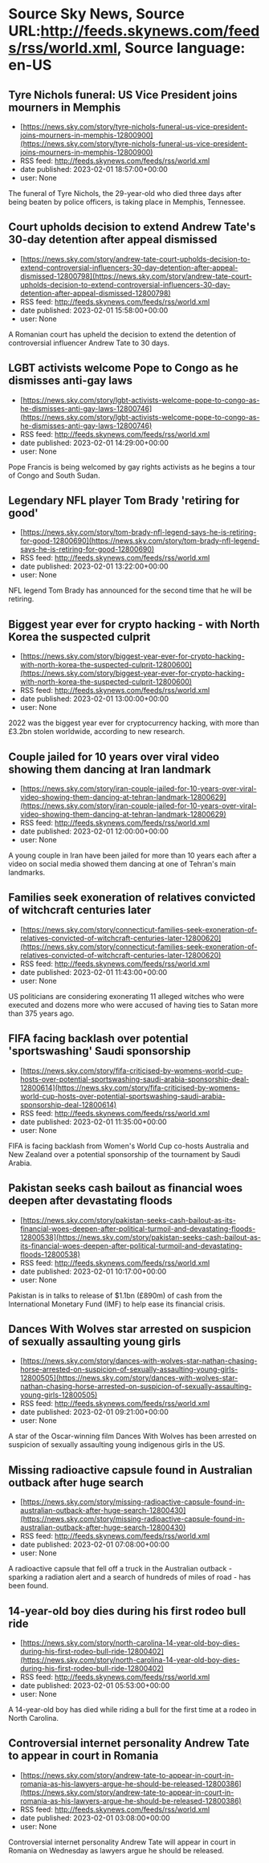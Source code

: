 # Source Sky News, Source URL:http://feeds.skynews.com/feeds/rss/world.xml, Source language: en-US

## Tyre Nichols funeral: US Vice President joins mourners in Memphis
 - [https://news.sky.com/story/tyre-nichols-funeral-us-vice-president-joins-mourners-in-memphis-12800900](https://news.sky.com/story/tyre-nichols-funeral-us-vice-president-joins-mourners-in-memphis-12800900)
 - RSS feed: http://feeds.skynews.com/feeds/rss/world.xml
 - date published: 2023-02-01 18:57:00+00:00
 - user: None

The funeral of Tyre Nichols, the 29-year-old who died three days after being beaten by police officers, is taking place in Memphis, Tennessee.&#160;

## Court upholds decision to extend Andrew Tate's 30-day detention after appeal dismissed
 - [https://news.sky.com/story/andrew-tate-court-upholds-decision-to-extend-controversial-influencers-30-day-detention-after-appeal-dismissed-12800798](https://news.sky.com/story/andrew-tate-court-upholds-decision-to-extend-controversial-influencers-30-day-detention-after-appeal-dismissed-12800798)
 - RSS feed: http://feeds.skynews.com/feeds/rss/world.xml
 - date published: 2023-02-01 15:58:00+00:00
 - user: None

A Romanian court has upheld the decision to extend the detention of controversial influencer Andrew Tate to 30 days.

## LGBT activists welcome Pope to Congo as he dismisses anti-gay laws
 - [https://news.sky.com/story/lgbt-activists-welcome-pope-to-congo-as-he-dismisses-anti-gay-laws-12800746](https://news.sky.com/story/lgbt-activists-welcome-pope-to-congo-as-he-dismisses-anti-gay-laws-12800746)
 - RSS feed: http://feeds.skynews.com/feeds/rss/world.xml
 - date published: 2023-02-01 14:29:00+00:00
 - user: None

Pope Francis is being welcomed by gay rights activists as he begins a tour of Congo and South Sudan.

## Legendary NFL player Tom Brady 'retiring for good'
 - [https://news.sky.com/story/tom-brady-nfl-legend-says-he-is-retiring-for-good-12800690](https://news.sky.com/story/tom-brady-nfl-legend-says-he-is-retiring-for-good-12800690)
 - RSS feed: http://feeds.skynews.com/feeds/rss/world.xml
 - date published: 2023-02-01 13:22:00+00:00
 - user: None

NFL legend Tom Brady has announced for the second time that he will be retiring.

## Biggest year ever for crypto hacking - with North Korea the suspected culprit
 - [https://news.sky.com/story/biggest-year-ever-for-crypto-hacking-with-north-korea-the-suspected-culprit-12800600](https://news.sky.com/story/biggest-year-ever-for-crypto-hacking-with-north-korea-the-suspected-culprit-12800600)
 - RSS feed: http://feeds.skynews.com/feeds/rss/world.xml
 - date published: 2023-02-01 13:00:00+00:00
 - user: None

2022 was the biggest year ever for cryptocurrency hacking, with more than &#163;3.2bn stolen worldwide, according to new research.

## Couple jailed for 10 years over viral video showing them dancing at Iran landmark
 - [https://news.sky.com/story/iran-couple-jailed-for-10-years-over-viral-video-showing-them-dancing-at-tehran-landmark-12800629](https://news.sky.com/story/iran-couple-jailed-for-10-years-over-viral-video-showing-them-dancing-at-tehran-landmark-12800629)
 - RSS feed: http://feeds.skynews.com/feeds/rss/world.xml
 - date published: 2023-02-01 12:00:00+00:00
 - user: None

A young couple in Iran have been jailed for more than 10 years each after a video on social media showed them dancing at one of Tehran's main landmarks.

## Families seek exoneration of relatives convicted of witchcraft centuries later
 - [https://news.sky.com/story/connecticut-families-seek-exoneration-of-relatives-convicted-of-witchcraft-centuries-later-12800620](https://news.sky.com/story/connecticut-families-seek-exoneration-of-relatives-convicted-of-witchcraft-centuries-later-12800620)
 - RSS feed: http://feeds.skynews.com/feeds/rss/world.xml
 - date published: 2023-02-01 11:43:00+00:00
 - user: None

US politicians are considering exonerating 11 alleged witches who were executed and dozens more who were accused of having ties to Satan more than 375 years ago.

## FIFA facing backlash over potential 'sportswashing' Saudi sponsorship
 - [https://news.sky.com/story/fifa-criticised-by-womens-world-cup-hosts-over-potential-sportswashing-saudi-arabia-sponsorship-deal-12800614](https://news.sky.com/story/fifa-criticised-by-womens-world-cup-hosts-over-potential-sportswashing-saudi-arabia-sponsorship-deal-12800614)
 - RSS feed: http://feeds.skynews.com/feeds/rss/world.xml
 - date published: 2023-02-01 11:35:00+00:00
 - user: None

FIFA is facing backlash from Women's World Cup co-hosts Australia and New Zealand over a potential sponsorship of the tournament by Saudi Arabia.

## Pakistan seeks cash bailout as financial woes deepen after devastating floods
 - [https://news.sky.com/story/pakistan-seeks-cash-bailout-as-its-financial-woes-deepen-after-political-turmoil-and-devastating-floods-12800538](https://news.sky.com/story/pakistan-seeks-cash-bailout-as-its-financial-woes-deepen-after-political-turmoil-and-devastating-floods-12800538)
 - RSS feed: http://feeds.skynews.com/feeds/rss/world.xml
 - date published: 2023-02-01 10:17:00+00:00
 - user: None

Pakistan is in talks to release of $1.1bn (&#163;890m) of cash from the International Monetary Fund (IMF) to help ease its financial crisis.

## Dances With Wolves star arrested on suspicion of sexually assaulting young girls
 - [https://news.sky.com/story/dances-with-wolves-star-nathan-chasing-horse-arrested-on-suspicion-of-sexually-assaulting-young-girls-12800505](https://news.sky.com/story/dances-with-wolves-star-nathan-chasing-horse-arrested-on-suspicion-of-sexually-assaulting-young-girls-12800505)
 - RSS feed: http://feeds.skynews.com/feeds/rss/world.xml
 - date published: 2023-02-01 09:21:00+00:00
 - user: None

A star of the Oscar-winning film Dances With Wolves has been arrested on suspicion of sexually assaulting young indigenous girls in the US.

## Missing radioactive capsule found in Australian outback after huge search
 - [https://news.sky.com/story/missing-radioactive-capsule-found-in-australian-outback-after-huge-search-12800430](https://news.sky.com/story/missing-radioactive-capsule-found-in-australian-outback-after-huge-search-12800430)
 - RSS feed: http://feeds.skynews.com/feeds/rss/world.xml
 - date published: 2023-02-01 07:08:00+00:00
 - user: None

A radioactive capsule that fell off a truck in the Australian outback - sparking a radiation alert and a search of hundreds of miles of road - has been found.

## 14-year-old boy dies during his first rodeo bull ride
 - [https://news.sky.com/story/north-carolina-14-year-old-boy-dies-during-his-first-rodeo-bull-ride-12800402](https://news.sky.com/story/north-carolina-14-year-old-boy-dies-during-his-first-rodeo-bull-ride-12800402)
 - RSS feed: http://feeds.skynews.com/feeds/rss/world.xml
 - date published: 2023-02-01 05:53:00+00:00
 - user: None

A 14-year-old boy has died while riding a bull for the first time at a rodeo in North Carolina.

## Controversial internet personality Andrew Tate to appear in court in Romania
 - [https://news.sky.com/story/andrew-tate-to-appear-in-court-in-romania-as-his-lawyers-argue-he-should-be-released-12800386](https://news.sky.com/story/andrew-tate-to-appear-in-court-in-romania-as-his-lawyers-argue-he-should-be-released-12800386)
 - RSS feed: http://feeds.skynews.com/feeds/rss/world.xml
 - date published: 2023-02-01 03:08:00+00:00
 - user: None

Controversial internet personality Andrew Tate will appear in court in Romania on Wednesday as lawyers argue he should be released.
